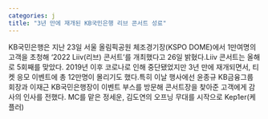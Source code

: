 ```yaml
---
categories: j
title: "3년 만에 재개된 KB국민은행 리브 콘서트 성료"
---
```

KB국민은행은 지난 23일 서울 올림픽공원 체조경기장(KSPO DOME)에서 1만여명의 고객을 초청해 ‘2022 Liiv(리브) 콘서트’를 개최했다고 26일 밝혔다.Liiv 콘서트는 올해로 5회째를 맞았다. 2019년 이후 코로나로 인해 중단됐었지만 3년 만에 재개되면서, 티켓 응모 이벤트에 총 12만명이 몰리기도 했다.특히 이날 행사에선 윤종규 KB금융그룹 회장과 이재근 KB국민은행장이 이벤트 부스를 방문해 콘서트장을 찾아준 고객에게 감사의 인사를 전했다. MC를 맡은 정세운, 김도연의 오프닝 무대를 시작으로 Kep1er(케플러)